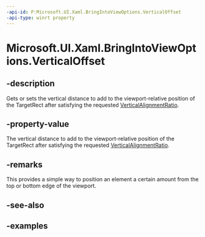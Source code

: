 ```yaml
---
-api-id: P:Microsoft.UI.Xaml.BringIntoViewOptions.VerticalOffset
-api-type: winrt property
---
```


<!-- Property syntax.
public double VerticalOffset { get;  set; }
-->

# Microsoft.UI.Xaml.BringIntoViewOptions.VerticalOffset

## -description
Gets or sets the vertical distance to add to the viewport-relative position of the TargetRect after satisfying the requested [VerticalAlignmentRatio](bringintoviewoptions_verticalalignmentratio.md).

## -property-value

The vertical distance to add to the viewport-relative position of the TargetRect after satisfying the requested [VerticalAlignmentRatio](bringintoviewoptions_verticalalignmentratio.md).

## -remarks
This provides a simple way to position an element a certain amount from the top or bottom edge of the viewport.

## -see-also

## -examples

